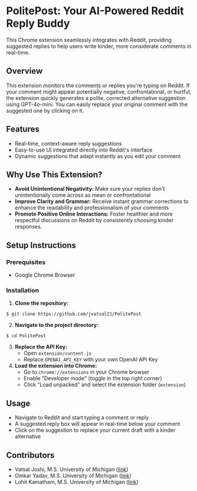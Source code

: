 # PolitePost: Your AI-Powered Reddit Reply Buddy
This Chrome extension seamlessly integrates with Reddit, providing suggested replies to help users write kinder, more considerate comments in real-time.

## Overview
This extension monitors the comments or replies you're typing on Reddit. If your comment might appear potentially negative, confrontational, or hurtful, the extension quickly generates a polite, corrected alternative suggestion using GPT-4o-mini. You can easily replace your original comment with the suggested one by clicking on it.

## Features
- Real-time, context-aware reply suggestions
- Easy-to-use UI integrated directly into Reddit's interface
- Dynamic suggestions that adapt instantly as you edit your comment

## Why Use This Extension?
- **Avoid Unintentional Negativity:** Make sure your replies don't unintentionally come across as mean or confrontational
- **Improve Clarity and Grammar:** Receive instant grammar corrections to enhance the readability and professionalism of your comments
- **Promote Positive Online Interactions:** Foster healthier and more respectful discussions on Reddit by consistently choosing kinder responses.

## Setup Instructions
### Prerequisites
- Google Chrome Browser
### Installation
1. **Clone the repository:**
```
$ git clone https://github.com/jvatsal21/PolitePost
```
2. **Navigate to the project directory:**
```
$ cd PolitePost
```
3. **Replace the API Key:**
   - Open `extension/content.js`
   - Replace `OPENAI_API_KEY` with your own OpenAI API Key
4. **Load the extension into Chrome:**
   - Go to `chrome://extensions` in your Chrome browser
   - Enable "Developer mode" (toggle in the top right corner)
   - Click "Load unpacked" and select the extension folder (`extension`)
## Usage
- Navigate to Reddit and start typing a comment or reply
- A suggested reply box will appear in real-time below your comment
- Click on the suggestion to replace your current draft with a kinder alternative

## Contributors

- Vatsal Joshi, M.S. University of Michigan ([link](https://github.com/jvatsal21))
- Omkar Yadav, M.S. University of Michigan ([link](https://github.com/omkar-yadav-12))
- Lohit Kamatham, M.S. University of Michigan ([link](https://github.com/lohitk1))
